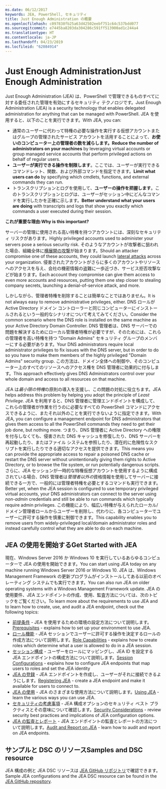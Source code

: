 ```yaml
---
ms.date: 06/12/2017
keywords: JEA, PowerShell, セキュリティ
title: Just Enough Administration の概要
ms.openlocfilehash: c097838fb25a63d42502eebf751c64c537bdd077
ms.sourcegitcommit: e7445ba8203da304286c591ff513900ad1c244a4
ms.translationtype: HT
ms.contentlocale: ja-JP
ms.lasthandoff: 04/23/2019
ms.locfileid: "62084914"
---
```

# <a name="just-enough-administration"></a><span data-ttu-id="d2e79-103">Just Enough Administration</span><span class="sxs-lookup"><span data-stu-id="d2e79-103">Just Enough Administration</span></span>

<span data-ttu-id="d2e79-104">Just Enough Administration (JEA) は、PowerShell で管理できるものすべてに対する委任された管理を有効にするセキュリティ テクノロジです。</span><span class="sxs-lookup"><span data-stu-id="d2e79-104">Just Enough Administration (JEA) is a security technology that enables delegated administration for anything that can be managed with PowerShell.</span></span>
<span data-ttu-id="d2e79-105">JEA を使用すると、以下のことを実行できます。</span><span class="sxs-lookup"><span data-stu-id="d2e79-105">With JEA, you can:</span></span>

- <span data-ttu-id="d2e79-106">通常のユーザーに代わって特権の必要な操作を実行する仮想アカウントまたはグループの管理されたサービス アカウントを活用することによって、**お使いのコンピューター上の管理者の数を減らします。**</span><span class="sxs-lookup"><span data-stu-id="d2e79-106">**Reduce the number of administrators on your machines** by leveraging virtual accounts or group managed service accounts that perform privileged actions on behalf of regular users.</span></span>
- <span data-ttu-id="d2e79-107">**ユーザーが実行できる操作を制限します**。ここでは、ユーザーが実行できるコマンドレット、関数、および外部コマンドを指定できます。</span><span class="sxs-lookup"><span data-stu-id="d2e79-107">**Limit what users can do** by specifying which cmdlets, functions, and external commands they can run.</span></span>
- <span data-ttu-id="d2e79-108">トランスクリプションとログを使用して、**ユーザーの操作を把握します**。このトランスクリプションとログは、ユーザーがセッション中にどんなコマンドを実行したかを正確に示します。</span><span class="sxs-lookup"><span data-stu-id="d2e79-108">**Better understand what your users are doing** with transcripts and logs that show you exactly which commands a user executed during their session.</span></span>

<span data-ttu-id="d2e79-109">**これが重要な理由:**</span><span class="sxs-lookup"><span data-stu-id="d2e79-109">**Why is this important?**</span></span>

<span data-ttu-id="d2e79-110">サーバーの管理に使用される高い特権を持つアカウントには、深刻なセキュリティ リスクがあります。</span><span class="sxs-lookup"><span data-stu-id="d2e79-110">Highly privileged accounts used to administer your servers pose a serious security risk.</span></span>
<span data-ttu-id="d2e79-111">そのようなアカウントが攻撃者に狙われた場合、組織全体に[横展開の攻撃](http://aka.ms/pth)が始まります。</span><span class="sxs-lookup"><span data-stu-id="d2e79-111">Should an attacker compromise one of these accounts, they could launch [lateral attacks](http://aka.ms/pth) across your organization.</span></span>
<span data-ttu-id="d2e79-112">侵害されたアカウントがさらに多くのアカウントやリソースへのアクセスを与え、会社の機密情報の盗難に一歩近づき、サービス拒否攻撃などが始まります。</span><span class="sxs-lookup"><span data-stu-id="d2e79-112">Each account they compromise can give them access to even more accounts and resources, putting them one step closer to stealing company secrets, launching a denial-of-service attack, and more.</span></span>

<span data-ttu-id="d2e79-113">しかしながら、管理者特権を削除することは簡単なことではありません。</span><span class="sxs-lookup"><span data-stu-id="d2e79-113">It is not always easy to remove administrative privileges, either.</span></span>
<span data-ttu-id="d2e79-114">DNS ロールが Active Directory ドメイン コントローラーと同じコンピューターにインストールされるという一般的なシナリオについて考えてみてください。</span><span class="sxs-lookup"><span data-stu-id="d2e79-114">Consider the common scenario where the DNS role is installed on the same machine as your Active Directory Domain Controller.</span></span>
<span data-ttu-id="d2e79-115">DNS 管理者は、DNS サーバーでの問題を解決するためにローカル管理者特権が必要ですが、そのためには、これらの管理者を高い特権を持つ "Domain Admins" セキュリティ グループのメンバーにする必要があります。</span><span class="sxs-lookup"><span data-stu-id="d2e79-115">Your DNS administrators require local administrator privileges to fix issues with the DNS server, but in order to do so you have to make them members of the highly privileged "Domain Admins" security group.</span></span>
<span data-ttu-id="d2e79-116">この方法は、ドメイン全体への制御や、そのコンピューター上のすべてのリソースへのアクセス権を DNS 管理者に効果的に付与します。</span><span class="sxs-lookup"><span data-stu-id="d2e79-116">This approach effectively gives DNS Administrators control over your whole domain and access to all resources on that machine.</span></span>

<span data-ttu-id="d2e79-117">JEA は*最小限の特権*の原則の導入を支援し、この問題の対処に役立ちます。</span><span class="sxs-lookup"><span data-stu-id="d2e79-117">JEA helps address this problem by helping you adopt the principle of *Least Privilege*.</span></span>
<span data-ttu-id="d2e79-118">JEA を利用すると、DNS 管理者に管理エンドポイントを構成して、これらの管理者が作業を行うのに必要なすべての PowerShell コマンドにアクセスできるように、またそれ以外のことを実行できないように指定できます。</span><span class="sxs-lookup"><span data-stu-id="d2e79-118">With JEA, you can configure a management endpoint for DNS administrators that gives them access to all the PowerShell commands they need to get their job done, but nothing more.</span></span>
<span data-ttu-id="d2e79-119">つまり、DNS 管理者に Active Directory への権限を付与しなくても、侵害された DNS キャッシュを修復したり、DNS サーバーを再起動したり、またはファイル システムを参照したり、潜在的に危険性なスクリプトを実行したりできる適切なアクセスを提供できます。</span><span class="sxs-lookup"><span data-stu-id="d2e79-119">This means you can provide the appropriate access to repair a poisoned DNS cache or restart the DNS server without unintentionally giving them rights to Active Directory, or to browse the file system, or run potentially dangerous scripts.</span></span>
<span data-ttu-id="d2e79-120">さらに、JEA セッションが一時的な特権仮想アカウントを使用するように構成されている場合、DNS 管理者は*管理者以外の*資格情報を使用してサーバーに接続できる一方で、一般的には管理者特権を必要とするコマンドも実行できます。</span><span class="sxs-lookup"><span data-stu-id="d2e79-120">Better yet, when the JEA session is configured to use temporary privileged virtual accounts, your DNS administrators can connect to the server using *non-admin* credentials and still be able to run commands which typically require admin privileges.</span></span>
<span data-ttu-id="d2e79-121">この機能により、幅広い特権が与えられたローカル/ドメイン管理者ロールからユーザーを削除し、代わりに、各コンピューターでユーザーに許可する操作を慎重に制御できます。</span><span class="sxs-lookup"><span data-stu-id="d2e79-121">This capability enables you to remove users from widely-privileged local/domain administrator roles and instead carefully control what they are able to do on each machine.</span></span>

## <a name="get-started-with-jea"></a><span data-ttu-id="d2e79-122">JEA の使用を開始する</span><span class="sxs-lookup"><span data-stu-id="d2e79-122">Get Started with JEA</span></span>

<span data-ttu-id="d2e79-123">現在、Windows Server 2016 か Windows 10 を実行しているあらゆるコンピューターで JEA の使用を開始できます。</span><span class="sxs-lookup"><span data-stu-id="d2e79-123">You can start using JEA today on any machine running Windows Server 2016 or Windows 10.</span></span>
<span data-ttu-id="d2e79-124">JEA は、Windows Management Framework の更新プログラムがインストールしてある以前のオペレーティング システムでも実行できます。</span><span class="sxs-lookup"><span data-stu-id="d2e79-124">You can also run JEA on older operating systems with a Windows Management Framework update.</span></span>
<span data-ttu-id="d2e79-125">JEA の使用要件、JEA エンドポイントの作成、使用、監査方法については、次のトピックをご覧ください。</span><span class="sxs-lookup"><span data-stu-id="d2e79-125">To learn more about the requirements to use JEA and to learn how to create, use, and audit a JEA endpoint, check out the following topics:</span></span>

- <span data-ttu-id="d2e79-126">[前提条件](prerequisites.md) - JEA を使用するための環境の設定方法について説明します。</span><span class="sxs-lookup"><span data-stu-id="d2e79-126">[Prerequisites](prerequisites.md) - explains how to set up your environment to use JEA.</span></span>
- <span data-ttu-id="d2e79-127">[ロール機能](role-capabilities.md) - JEA セッションでユーザーに許可する操作を決定するロールの作成方法について説明します。</span><span class="sxs-lookup"><span data-stu-id="d2e79-127">[Role Capabilities](role-capabilities.md) - explains how to create roles which determine what a user is allowed to do in a JEA session.</span></span>
- <span data-ttu-id="d2e79-128">[セッション構成](session-configurations.md) - ユーザーをロールにマッピングし、JEA ID を設定する JEA エンドポイントの構成方法について説明します。</span><span class="sxs-lookup"><span data-stu-id="d2e79-128">[Session Configurations](session-configurations.md) - explains how to configure JEA endpoints that map users to roles and set the JEA identity</span></span>
- <span data-ttu-id="d2e79-129">[JEA の登録](register-jea.md) - JEA エンドポイントを作成し、ユーザーがそれに接続できるようにします。</span><span class="sxs-lookup"><span data-stu-id="d2e79-129">[Registering JEA](register-jea.md) - create a JEA endpoint and make it available for users to connect to.</span></span>
- <span data-ttu-id="d2e79-130">[JEA の使用](using-jea.md) - JEA のさまざまな使用方法について説明します。</span><span class="sxs-lookup"><span data-stu-id="d2e79-130">[Using JEA](using-jea.md) - learn the various ways you can use JEA.</span></span>
- <span data-ttu-id="d2e79-131">[セキュリティの考慮事項](security-considerations.md) - JEA 構成オプションのセキュリティ ベスト プラクティスとその意味について確認します。</span><span class="sxs-lookup"><span data-stu-id="d2e79-131">[Security Considerations](security-considerations.md) - review security best practices and implications of JEA configuration options.</span></span>
- <span data-ttu-id="d2e79-132">[JEA の監査とレポート](audit-and-report.md) - JEA エンドポイントの監査とレポートの方法について説明します。</span><span class="sxs-lookup"><span data-stu-id="d2e79-132">[Audit and Report on JEA](audit-and-report.md) - learn how to audit and report on JEA endpoints.</span></span>

## <a name="samples-and-dsc-resource"></a><span data-ttu-id="d2e79-133">サンプルと DSC のリソース</span><span class="sxs-lookup"><span data-stu-id="d2e79-133">Samples and DSC resource</span></span>

<span data-ttu-id="d2e79-134">JEA 構成の例と JEA DSC リソースは [JEA GitHub リポジトリ](https://github.com/PowerShell/JEA)で確認できます。</span><span class="sxs-lookup"><span data-stu-id="d2e79-134">Sample JEA configurations and the JEA DSC resource can be found in the [JEA GitHub repository](https://github.com/PowerShell/JEA).</span></span>